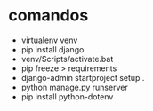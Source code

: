 # comandos
- virtualenv venv
- pip install django
- venv/Scripts/activate.bat
- pip freeze > requirements
- django-admin startproject setup . 
- python manage.py runserver
- pip install python-dotenv